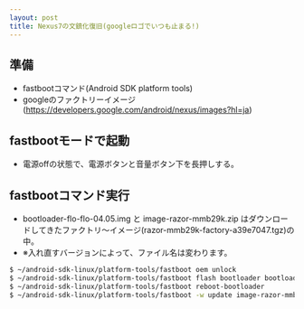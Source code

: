 ```yaml
---
layout: post
title: Nexus7の文鎮化復旧(googleロゴでいつも止まる!)
---
```


## 準備
- fastbootコマンド(Android SDK platform tools)
- googleのファクトリーイメージ(https://developers.google.com/android/nexus/images?hl=ja)

## fastbootモードで起動
- 電源offの状態で、電源ボタンと音量ボタン下を長押しする。

## fastbootコマンド実行
- bootloader-flo-flo-04.05.img と image-razor-mmb29k.zip はダウンロードしてきたファクトリ〜イメージ(razor-mmb29k-factory-a39e7047.tgz)の中。
- ※入れ直すバージョンによって、ファイル名は変わります。
```Bash
$ ~/android-sdk-linux/platform-tools/fastboot oem unlock
$ ~/android-sdk-linux/platform-tools/fastboot flash bootloader bootloader-flo-flo-04.05.img
$ ~/android-sdk-linux/platform-tools/fastboot reboot-bootloader
$ ~/android-sdk-linux/platform-tools/fastboot -w update image-razor-mmb29k.zip
```
